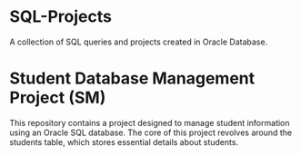 # SQL-Projects
A collection of SQL queries and projects created in Oracle Database.

# Student Database Management Project (SM)
This repository contains a project designed to manage student information using an Oracle SQL database. The core of this project revolves around the students table, which stores essential details about students.
